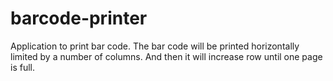 # barcode-printer
Application to print bar code. The bar code will be printed horizontally 
limited by a number of columns. And then it will increase row until one page is
full.
